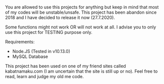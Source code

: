 You are allowed to use this projects for anything but keep in mind that most of my codes will be unstable/unsafe. This project has been abandon since 2018 and I have decided to release it now (27.7.2020).

Some functions might not work OR will not work at all. I advise you to only use this project for TESTING purpose only.

Requirements:
- Node.JS (Tested in v10.13.0)
- MySQL Database

This project has been used on one of my friend sites called kabatnamaku.com (I am uncertain that the site is still up or no). Feel free to read, learn and judge my old me code.
